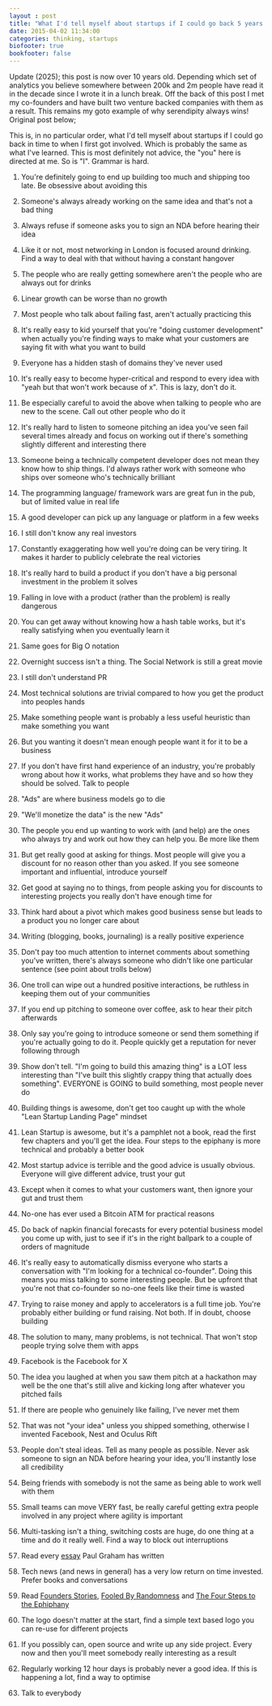 ```yaml
---
layout : post
title: "What I'd tell myself about startups if I could go back 5 years."
date: 2015-04-02 11:34:00
categories: thinking, startups
biofooter: true
bookfooter: false
---
```


Update (2025); this post is now over 10 years old. Depending which set of analytics you believe somewhere between 200k and 2m people have read it in the decade since I wrote it in a lunch break. Off the back of this post I met my co-founders and have built two venture backed companies with them as a result. This remains my goto example of why serendipity always wins! Original post below;

This is, in no particular order, what I'd tell myself about startups if I could go back in time to when I first got involved. Which is probably the same as what I've learned. This is most definitely not advice, the "you" here is directed at me. So is "I". Grammar is hard.

<!--more-->

1. You're definitely going to end up building too much and shipping too late. Be obsessive about avoiding this

1. Someone's always already working on the same idea and that's not a bad thing

1. Always refuse if someone asks you to sign an NDA before hearing their idea

1. Like it or not, most networking in London is focused around drinking. Find a way to deal with that without having a constant hangover

1. The people who are really getting somewhere aren't the people who are always out for drinks

1. Linear growth can be worse than no growth

1. Most people who talk about failing fast, aren't actually practicing this

1. It's really easy to kid yourself that you're "doing customer development" when actually you're finding ways to make what your customers are saying fit with what you want to build

1. Everyone has a hidden stash of domains they've never used

1. It's really easy to become hyper-critical and respond to every idea with "yeah but that won't work because of x". This is lazy, don't do it.

1. Be especially careful to avoid the above when talking to people who are new to the scene. Call out other people who do it

1. It's really hard to listen to someone pitching an idea you've seen fail several times already and focus on working out if there's something slightly different and interesting there

1. Someone being a technically competent developer does not mean they know how to ship things. I'd always rather work with someone who ships over someone who's technically brilliant

1. The programming language/ framework wars are great fun in the pub, but of limited value in real life

1. A good developer can pick up any language or platform in a few weeks

1. I still don't know any real investors

1. Constantly exaggerating how well you're doing can be very tiring. It makes it harder to publicly celebrate the real victories

1. It's really hard to build a product if you don't have a big personal investment in the problem it solves

1. Falling in love with a product (rather than the problem) is really dangerous

1. You can get away without knowing how a hash table works, but it's really satisfying when you eventually learn it

1. Same goes for Big O notation

1. Overnight success isn't a thing. The Social Network is still a great movie

1. I still don't understand PR

1. Most technical solutions are trivial compared to how you get the product into peoples hands

1. Make something people want is probably a less useful heuristic than make something you want

1. But you wanting it doesn't mean enough people want it for it to be a business

1. If you don't have first hand experience of an industry, you're probably wrong about how it works, what problems they have and so how they should be solved. Talk to people

1. "Ads" are where business models go to die

1. "We'll monetize the data" is the new "Ads"

1. The people you end up wanting to work with (and help) are the ones who always try and work out how they can help you. Be more like them

1. But get really good at asking for things. Most people will give you a discount for no reason other than you asked. If you see someone important and influential, introduce yourself

1. Get good at saying no to things, from people asking you for discounts to interesting projects you really don't have enough time for

1. Think hard about a pivot which makes good business sense but leads to a product you no longer care about

1. Writing (blogging, books, journaling) is a really positive experience

1. Don't pay too much attention to internet comments about something you've written, there's always someone who didn't like one particular sentence (see point about trolls below)

1. One troll can wipe out a hundred positive interactions, be ruthless in keeping them out of your communities

1. If you end up pitching to someone over coffee, ask to hear their pitch afterwards

1. Only say you're going to introduce someone or send them something if you're actually going to do it. People quickly get a reputation for never following through

1. Show don't tell. "I'm going to build this amazing thing" is a LOT less interesting than "I've built this slightly crappy thing that actually does something". EVERYONE is GOING to build something, most people never do

1. Building things is awesome, don't get too caught up with the whole "Lean Startup Landing Page" mindset

1. Lean Startup is awesome, but it's a pamphlet not a book, read the first few chapters and you'll get the idea. Four steps to the epiphany is more technical and probably a better book

1. Most startup advice is terrible and the good advice is usually obvious. Everyone will give different advice, trust your gut

1. Except when it comes to what your customers want, then ignore your gut and trust them

1. No-one has ever used a Bitcoin ATM for practical reasons

1. Do back of napkin financial forecasts for every potential business model you come up with, just to see if it's in the right ballpark to a couple of orders of magnitude

1. It's really easy to automatically dismiss everyone who starts a conversation with "I'm looking for a technical co-founder". Doing this means you miss talking to some interesting people. But be upfront that you're not that co-founder so no-one feels like their time is wasted

1. Trying to raise money and apply to accelerators is a full time job. You're probably either building or fund raising. Not both. If in doubt, choose building

1. The solution to many, many problems, is not technical. That won't stop people trying solve them with apps

1. Facebook is the Facebook for X

1. The idea you laughed at when you saw them pitch at a hackathon may well be the one that's still alive and kicking long after whatever you pitched fails

1. If there are people who genuinely like failing, I've never met them

1. That was not "your idea" unless you shipped something, otherwise I invented Facebook, Nest and Oculus Rift

1. People don't steal ideas. Tell as many people as possible. Never ask someone to sign an NDA before hearing your idea, you'll instantly lose all credibility

1. Being friends with somebody is not the same as being able to work well with them

1. Small teams can move VERY fast, be really careful getting extra people involved in any project where agility is important

1. Multi-tasking isn't a thing, switching costs are huge, do one thing at a time and do it really well. Find a way to block out interruptions

1. Read every [essay](http://www.paulgraham.com/articles.html) Paul Graham has written

1. Tech news (and news in general) has a very low return on time invested. Prefer books and conversations

1. Read [Founders Stories](http://www.amazon.co.uk/Founders-Work-Stories-Startups-Problem-Solution/dp/1430210788), [Fooled By Randomness](http://www.amazon.co.uk/Fooled-Randomness-Hidden-Chance-Markets-ebook/dp/B002RI9BH6/) and [The Four Steps to the Ephiphany](http://www.amazon.co.uk/Four-Steps-Epiphany-Steve-Blank-ebook/dp/B00FLZKNUQ/)

1. The logo doesn't matter at the start, find a simple text based logo you can re-use for different projects

1. If you possibly can, open source and write up any side project. Every now and then you'll meet somebody really interesting as a result

1. Regularly working 12 hour days is probably never a good idea. If this is happening a lot, find a way to optimise

1. Talk to everybody
